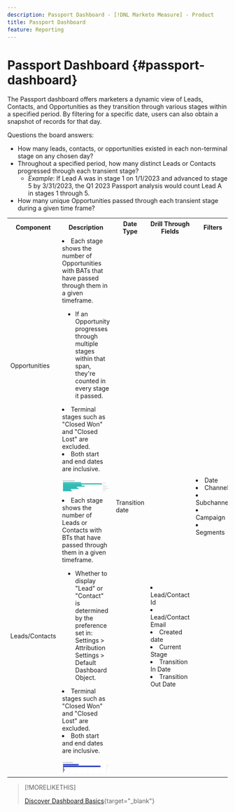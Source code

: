 ```yaml
---
description: Passport Dashboard - [!DNL Marketo Measure] - Product
title: Passport Dashboard
feature: Reporting
---
```

# Passport Dashboard {#passport-dashboard}

The Passport dashboard offers marketers a dynamic view of Leads, Contacts, and Opportunities as they transition through various stages within a specified period. By filtering for a specific date, users can also obtain a snapshot of records for that day.

Questions the board answers:

* How many leads, contacts, or opportunities existed in each non-terminal stage on any chosen day?
* Throughout a specified period, how many distinct Leads or Contacts progressed through each transient stage?
   * _Example_: If Lead A was in stage 1 on 1/1/2023 and advanced to stage 5 by 3/31/2023, the Q1 2023 Passport analysis would count Lead A in stages 1 through 5.
* How many unique Opportunities passed through each transient stage during a given time frame?

<table style="table-layout:auto"> 
<tbody>
<tr> 
   <th>Component</th> 
   <th>Description</th>
   <th>Date Type</th>
   <th>Drill Through Fields</th>
   <th>Filters</th>
  </tr>
  <tr>
    <td>Opportunities</td>
    <td><li>Each stage shows the number of Opportunities with BATs that have passed through them in a given timeframe.</li>
<ul style="padding-left: 30px;"><li>If an Opportunity progresses through multiple stages within that span, they're counted in every stage it passed.</li></ul>
<li>Terminal stages such as "Closed Won" and "Closed Lost" are excluded.</li>
<li>Both start and end dates are inclusive.</li>
<br/><img src="assets/passport-dashboard-1.png" width="600"></td>
    <td rowspan="2">Transition date</td>
    <td></td>
    <td rowspan="2"><li>Date</li>
<li>Channel</li>
<li>Subchannel</li>
<li>Campaign</li>
<li>Segments</li></td>
  </tr>
  <tr>
    <td>Leads/Contacts</td>
    <td><li>Each stage shows the number of Leads or Contacts with BTs that have passed through them in a given timeframe.</li>
<ul style="padding-left: 30px;"><li>Whether to display "Lead" or "Contact" is determined by the preference set in: Settings > Attribution Settings > Default Dashboard Object.</li></ul>
<li>Terminal stages such as "Closed Won" and "Closed Lost" are excluded.</li>
<li>Both start and end dates are inclusive.</li>
<br/><img src="assets/passport-dashboard-2.png" width="600"></td>
    <td><li>Lead/Contact Id</li>
<li>Lead/Contact Email</li>
<li>Created date</li>
<li>Current Stage</li>
<li>Transition In Date</li>
<li>Transition Out Date</li></td>
  </tr>
</tbody>
</table>

>[!MORELIKETHIS]
>
>[Discover Dashboard Basics](/help/marketo-measure-discover-ui/dashboards/discover-dashboard-basics.md){target="_blank"}
